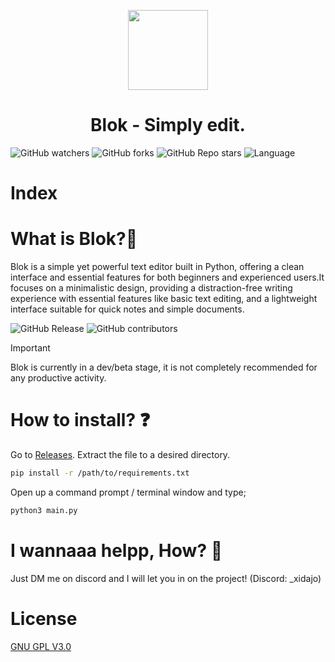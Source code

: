 <p align="center">
  <img src="https://i.ibb.co/gM8kQxY5/App-Icon-256x256x32.png" height="128">
  <h1 align="center">Blok - Simply edit.</h1>
</p>

![GitHub watchers](https://img.shields.io/github/watchers/azGKRWPm/blok?style=for-the-badge)
![GitHub forks](https://img.shields.io/github/forks/azGKRWPm/blok?style=for-the-badge)
![GitHub Repo stars](https://img.shields.io/github/stars/azGKRWPm/blok?style=for-the-badge)
![Language](https://img.shields.io/badge/Language-Python-green?style=for-the-badge)

# Index


# What is Blok?💾
<p>Blok is a simple yet powerful text editor built in Python, offering a clean interface and essential features for both beginners and experienced users.It focuses on a minimalistic design, providing a distraction-free writing experience with essential features like basic text editing, and a lightweight interface suitable for quick notes and simple documents.</p>

![GitHub Release](https://img.shields.io/github/v/release/azGKRWPm/blok?style=flat-square)
![GitHub contributors](https://img.shields.io/github/contributors/azGKRWPm/blok?style=flat-square)

> [!IMPORTANT]
> Blok is currently in a dev/beta stage, it is not completely recommended for any productive activity.

# How to install? ❓

Go to [Releases](https://github.com/azGKRWPm/blok/releases).
Extract the file to a desired directory.
```bash
pip install -r /path/to/requirements.txt
``` 
Open up a command prompt / terminal window and type;
```bash
python3 main.py
```
# I wannaaa helpp, How? 🥺

 Just DM me on discord and I will let you in on the project! (Discord: _xidajo)

# License

[GNU GPL V3.0](https://github.com/azGKRWPm/blok/blob/main/LICENSE)















